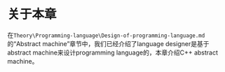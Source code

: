 # 关于本章

在`Theory\Programming-language\Design-of-programming-language.md`的“Abstract machine”章节中，我们已经介绍了language designer是基于abstract machine来设计programming language的，本章介绍C++ abstract machine。
